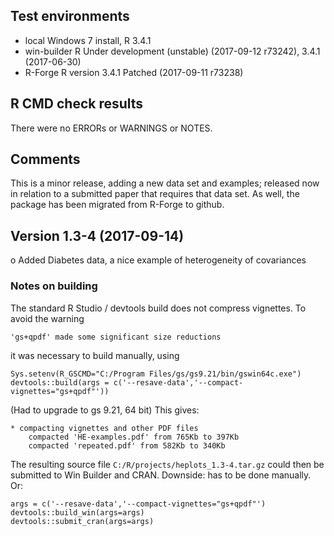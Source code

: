## Test environments
* local Windows 7 install, R 3.4.1
* win-builder R Under development (unstable) (2017-09-12 r73242), 3.4.1 (2017-06-30)
* R-Forge R version 3.4.1 Patched (2017-09-11 r73238)

## R CMD check results
There were no ERRORs or WARNINGS or NOTES.


## Comments
This is a minor release, adding a new data set and examples; released now in relation to a 
submitted paper that requires that data set. As well, the package has been migrated from
R-Forge to github.

## Version 1.3-4 (2017-09-14)

o Added Diabetes data, a nice example of heterogeneity of covariances


### Notes on building

The standard R Studio / devtools build does not compress vignettes. To avoid the warning

    'gs+qpdf' made some significant size reductions

it was necessary to build manually, using

    Sys.setenv(R_GSCMD="C:/Program Files/gs/gs9.21/bin/gswin64c.exe")
    devtools::build(args = c('--resave-data','--compact-vignettes="gs+qpdf"'))

(Had to upgrade to gs 9.21, 64 bit) This gives:

    * compacting vignettes and other PDF files
        compacted 'HE-examples.pdf' from 765Kb to 397Kb
        compacted 'repeated.pdf' from 582Kb to 340Kb   

The resulting source file `C:/R/projects/heplots_1.3-4.tar.gz` could then be submitted to
Win Builder and CRAN.  Downside: has to be done manually.  Or:

    args = c('--resave-data','--compact-vignettes="gs+qpdf"')
    devtools::build_win(args=args)
    devtools::submit_cran(args=args)
